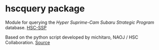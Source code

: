 # hscquery package

Module for querying the *Hyper Suprime-Cam Subaru Strategic Program* database.
[HSC-SSP](https://hsc.mtk.nao.ac.jp/ssp/)

Based on the python script developed by michitaro, NAOJ / HSC Collaboration.
[Source](https://hsc-gitlab.mtk.nao.ac.jp/snippets/17)